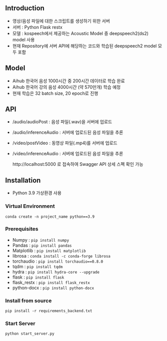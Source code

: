 ## Introduction  
- 영상/음성 파일에 대한 스크립트를 생성하기 위한 서버
- 서버 : Python Flask restx
- 모델 : kospeech에서 제공하는 Acoustic Model 중 deepspeech2(ds2) model 사용
- 현재 Repository에 서버 API에 해당하는 코드와 학습된 deepspeech2 model 모두 포함

## Model
- Aihub 한국어 음성 1000시간 중 200시간 데이터로 학습 완료
- Aihub 한국어 강의 음성 4000시간 (약 570만개) 학습 예정
- 현재 학습은 32 batch size, 20 epoch로 진행

## API
- /audio/audioPost : 음성 파일(.wav)을 서버에 업로드  
- /audio/inferenceAudio : 서버에 업로드된 음성 파일을 추론  
- /video/postVideo : 동영상 파일(.mp4)를 서버에 업로드  
- /video/inferenceAudio : 서버에 업로드된 음성 파일을 추론  

  http://localhost:5000 로 접속하여 Swagger API 상세 스펙 확인 가능  
 

## Installation
- Python 3.9 가상환경 사용

### Virtual Environment
```
conda create -n project_name python==3.9
```

### Prerequisites  
- Numpy : `pip install numpy`  
- Pandas : `pip install pandas`
- Matplotlib : `pip install matplotlib`
- librosa : `conda install -c conda-forge librosa`
- torchaudio : `pip install torchaudio==0.8.0`
- tqdm : `pip install tqdm`
- hydra : `pip install hydra-core --upgrade`
- flask : `pip install flask`
- flask_restx : `pip install flask_restx`
- python-docx : `pip install python-docx`

### Install from source
```
pip install -r requirements_backend.txt
```

### Start Server
```
python start_server.py
```
